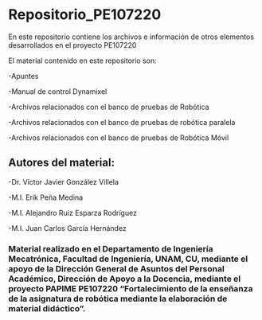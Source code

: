 # Repositorio_PE107220
En este repositorio contiene los archivos e información de otros elementos desarrollados en el proyecto PE107220


El material contenido en este repositorio son:

-Apuntes

-Manual de control Dynamixel

-Archivos relacionados con el banco de pruebas de Robótica 

-Archivos relacionados con el banco de pruebas de robótica paralela

-Archivos relacionados con el banco de pruebas de Robótica Móvil


## Autores del material:

-Dr. Víctor Javier González Villela

-M.I. Erik Peña Medina

-M.I. Alejandro Ruiz Esparza Rodríguez

-M.I. Juan Carlos García Hernández


### Material realizado en el Departamento de Ingeniería Mecatrónica, Facultad de Ingeniería, UNAM, CU, mediante el apoyo de la Dirección General de Asuntos del Personal Académico, Dirección de Apoyo a la Docencia, mediante el proyecto PAPIME PE107220 “Fortalecimiento de la enseñanza de la asignatura de robótica mediante la elaboración de material didáctico”.
